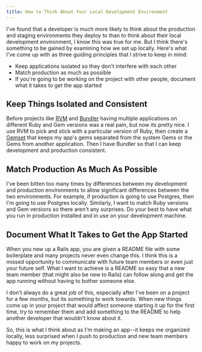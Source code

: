 ```yaml
---
title: How to Think About Your Local Development Environment
---
```


I've found that a developer is much more likely to think about the production and staging environments they deploy to than to think about their local development environment, I know this was true for me. But I think there's something to be gained by examining how we set up locally. Here's what I've come up with as three guiding principles that I strive to keep in mind:

* Keep applications isolated so they don't interfere with each other
* Match production as much as possible
* If you're going to be working on the project with other people, document what it takes to get the app started

Keep Things Isolated and Consistent
-----------------------------------

Before projects like [RVM](https://rvm.io/) and [Bundler](http://gembundler.com/) having multiple applications on different Ruby and Gem versions was a real pain, but now its pretty nice. I use RVM to pick and stick with a particular version of Ruby, then create a [Gemset](https://rvm.io/gemsets/basics/) that keeps my app's gems separated from the system Gems or the Gems from another application. Then I have Bundler so that I can keep development and production consistent.

Match Production As Much As Possible
------------------------------------

I've been bitten too many times by differences between my development and production environments to allow significant differences between the two environments. For example, if production is going to use Postgres, then I'm going to use Postgres locally. Similarly, I want to match Ruby versions and Gem versions so there aren't any surprises. Do your best to have what you run in production installed and in use on your development machine.

Document What It Takes to Get the App Started
---------------------------------------------

When you new up a Rails app, you are given a README file with some boilerplate and many projects never even change this. I think this is a missed opportunity to communicate with future team members or even just your future self. What I want to achieve is a README so easy that a new team member (that might also be new to Rails) can follow along and get the app running without having to bother someone else.

I don't always do a great job of this, especially after I've been on a project for a few months, but its something to work towards. When new things come up in your project that would affect someone starting it up for the first time, try to remember them and add something to the README to help another developer that wouldn't know about it.

So, this is what I think about as I'm making an app--it keeps me organized locally, less surprised when I push to production and new team members happy to work on my projects.
